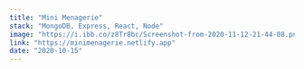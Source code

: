 ```yaml
---
title: "Mini Menagerie"
stack: "MongoDB, Express, React, Node"
image: "https://i.ibb.co/z8Tr8bc/Screenshot-from-2020-11-12-21-44-08.png"
link: "https://minimenagerie.netlify.app"
date: "2020-10-15"
---
```

